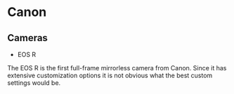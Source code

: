 # Canon

## Cameras

- EOS R

The EOS R is the first full-frame mirrorless camera from Canon. Since it has extensive customization options it is not obvious what the best custom settings would be.